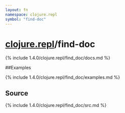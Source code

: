```yaml
---
layout: fn
namespace: clojure.repl
symbol: "find-doc"
---
```


# [clojure.repl](../)/find-doc

{% include 1.4.0/clojure.repl/find_doc/docs.md %}

##Examples

{% include 1.4.0/clojure.repl/find_doc/examples.md %}
## Source
{% include 1.4.0/clojure.repl/find_doc/src.md %}

